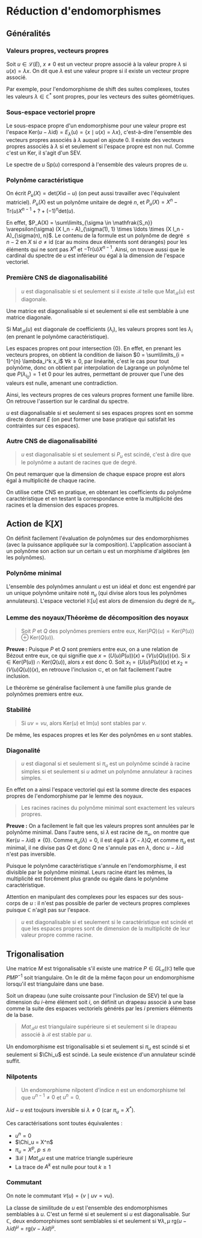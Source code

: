 # Réduction d'endomorphismes
## Généralités
### Valeurs propres, vecteurs propres
Soit $u \in \mathcal{L}(E)$, $x \neq 0$ est un vecteur propre
associé à la valeur propre $\lambda$ si $u(x) = \lambda x$.
On dit que $\lambda$ est une valeur propre si il existe un vecteur propre
associé.

Par exemple, pour l'endomorphisme de shift des suites complexes, toutes les
valeurs $\lambda \in \mathbb{C}^{\ast}$ sont propres, pour les vecteurs des
suites géométriques.

### Sous-espace vectoriel propre
Le sous-espace propre d'un endomorphisme pour une valeur propre est l'espace
$\text{Ker}(u - \lambda \text{id}) = E_\lambda(u) = \{x \mid u(x) = \lambda x\}$,
c'est-à-dire l'ensemble des vecteurs propres associés à $\lambda$
auquel on ajoute $0$. Il existe des vecteurs propres associés à $\lambda$
si et seulement si l'espace propre est non nul.
Comme c'est un $\text{Ker}$, il s'agit d'un SEV.

Le spectre de $u$ $\text{Sp}(u)$ correspond à l'ensemble des valeurs propres de
$u$.

### Polynôme caractéristique
On écrit $P_u(X) = \text{det}(X \text{id} - u)$ (on peut aussi travailler avec
l'équivalent matriciel).
$P_u(X)$ est un polynôme unitaire de degré $n$, et $P_u(X) = X^n - \text{Tr}(u) X^{n-1} + ? + (-1)^n \text{det}(u)$.

En effet, $P_A(X) = \sum\limits_{\sigma \in \mathfrak{S_n}} \varepsilon(\sigma) (X I_n - A)_{\sigma(1), 1} \times \ldots \times (X I_n - A)_{\sigma(n), n}$.
Le contenu de la formule est un polynôme de degré $\leq n-2$ en $X$ si $\sigma \neq \text{id}$ (car au
moins deux éléments sont dérangés) pour les éléments qui ne sont pas $X^n$ et $- \text{Tr}(u) X^{n-1}$.
Ainsi, on trouve aussi que le cardinal du spectre de $u$ est inférieur ou égal
à la dimension de l'espace vectoriel.

### Première CNS de diagonalisabilité
> $u$ est diagonalisable si et seulement si il existe $\mathcal{B}$ telle que $\text{Mat}_\mathcal{B}(u)$
> est diagonale.

Une matrice est diagonalisable si et seulement si elle est semblable à une
matrice diagonale.

Si $\text{Mat}_\mathcal{B}(u)$ est diagonale de coefficients $(\lambda_i)$, les
valeurs propres sont les $\lambda_i$ (en prenant le polynôme caractéristique).

Les espaces propres ont pour intersection $\{0\}$. En effet, en prenant les vecteurs
propres, on obtient la condition de liaison $0 = \sum\limits_{i = 1}^{n} \lambda_i^k x_i$
$\forall k \geq 0$, par linéarité, c'est le cas pour tout polynôme, donc on
obtient par interpolation de Lagrange un polynôme tel que $P(\lambda_{i_0}) = 1$
et $0$ pour les autres, permettant de prouver que l'une des valeurs est nulle,
amenant une contradiction.

Ainsi, les vecteurs propres de ces valeurs propres forment une famille libre.
On retrouve l'assertion sur le cardinal du spectre.

$u$ est diagonalisable si et seulement si ses espaces propres sont en somme
directe donnant $E$ (on peut former une base pratique qui satisfait les
contraintes sur ces espaces).

### Autre CNS de diagonalisabilité
> $u$ est diagonalisable si et seulement si $P_u$ est scindé, c'est à dire que le
> polynôme a autant de racines que de degré.

On peut remarquer que la dimension de chaque espace propre est alors égal à
multiplicité de chaque racine.

On utilise cette CNS en pratique, en obtenant les coefficients du polynôme
caractéristique et en testant la correspondance entre la multiplicité des
racines et la dimension des espaces propres.

## Action de $\mathbb{K}[X]$
On définit facilement l'évaluation de polynômes sur des endomorphismes (avec la
puissance appliquée sur la composition).
L'application associant à un polynôme son action sur un certain $u$ est un morphisme d'algèbres (en les polynômes).

### Polynôme minimal
L'ensemble des polynômes annulant $u$ est un idéal et donc est engendré par un
unique polynôme unitaire noté $\pi_u$ (qui divise alors tous les polynômes
annulateurs). L'espace vectoriel $\mathbb{K}[u]$ est alors de dimension du degré
de $\pi_u$.

### Lemme des noyaux/Théorème de décomposition des noyaux
> Soit $P$ et $Q$ des polynômes premiers entre eux, $\text{Ker}(PQ)(u) = \text{Ker}(P(u)) \oplus \text{Ker}(Q(u))$.

__Preuve :__ Puisque $P$ et $Q$ sont premiers entre eux, on a une relation de
Bézout entre eux, ce qui signifie que $x = (U(u) P(u))(x) + (V(u) Q(u))(x)$.
Si $x \in \text{Ker}(P(u)) \cap \text{Ker}(Q(u))$, alors $x$ est donc $0$.
Soit $x_1 = (U(u) P(u))(x)$ et $x_2 = (V(u) Q(u))(x)$, en retrouve l'inclusion
$\subset$, et on fait facilement l'autre inclusion.

Le théorème se généralise facilement à une famille plus grande de polynômes
premiers entre eux.

### Stabilité
> Si $uv = vu$, alors $\text{Ker}(u)$ et $\text{Im}(u)$ sont stables par $v$.

De même, les espaces propres et les $\text{Ker}$ des polynômes
en $u$ sont stables.

### Diagonalité
> $u$ est diagonal si et seulement si $\pi_u$ est un polynôme scindé à racine
> simples si et seulement si $u$ admet un polynôme annulateur à racines simples.

En effet on a ainsi l'espace vectoriel qui est la somme directe des espaces
propres de l'endomorphisme par le lemme des noyaux.

> Les racines racines du polynôme minimal sont exactement les valeurs propres.

__Preuve :__ On a facilement le fait que les valeurs propres sont annulées par
le polynôme minimal. Dans l'autre sens, si $\lambda$ est racine de $\pi_u$,
on montre que $\text{Ker}(u - \lambda \text{id}) \neq \{0\}$. Comme $\pi_u(\lambda) = 0$,
il est égal à $(X - \lambda) Q$, et comme $\pi_u$ est minimal, il ne divise pas
$Q$ et donc $Q$ ne s'annule pas en $\lambda$, donc $u - \lambda \text{id}$ n'est
pas inversible.

Puisque le polynôme caractéristique s'annule en l'endomorphisme, il est
divisible par le polynôme minimal. Leurs racine étant les mêmes, la multiplicité
est forcément plus grande ou égale dans le polynôme caractéristique.

Attention en manipulant des complexes pour les espaces sur des sous-corps de $u$
: il n'est pas possible de parler de vecteurs propres complexes puisque $\mathbb{C}$
n'agit pas sur l'espace.

> $u$ est diagonalisable si et seulement si le caractéristique est scindé et que
> les espaces propres sont de dimension de la multiplicité de leur valeur propre
> comme racine.

## Trigonalisation
Une matrice $M$ est trigonalisable s'il existe une matrice $P \in GL_n(\mathbb{K})$
telle que $P M P^{-1}$ soit triangulaire. On le dit de la même façon pour un
endomorphisme lorsqu'il est triangulaire dans une base.

Soit un drapeau (une suite croissante pour l'inclusion de SEV) tel que la
dimension du $i$-ème élément soit $i$, on définit un drapeau associé à une base
comme la suite des espaces vectoriels générés par les $i$ premiers éléments de
la base.

> $Mat_{\mathcal{B}} u$ est triangulaire supérieure si et seulement si le
> drapeau associé à $\mathcal{B}$ est stable par $u$.

Un endomorphisme est trigonalisable si et seulement si $\pi_u$ est scindé si et
seulement si $\Chi_u$ est scindé. La seule existence d'un annulateur scindé
suffit.

### Nilpotents
> Un endomorphisme nilpotent d'indice $n$ est un endomorphisme tel que $u^{n-1} \neq 0$
> et $u^n = 0$.

$\lambda id - u$ est toujours inversible si $\lambda \neq 0$ (car $\pi_u = X^\ast$).

Ces caractérisations sont toutes équivalentes :
- $u^n = 0$
- $\Chi_u = X^n$
- $\pi_u = X^p$, $p \leq n$
- $\exists \mathcal{B} \mid Mat_\mathcal{B} u$ est une matrice triangle
  supérieure
- La trace de $A^k$ est nulle pour tout $k \geq 1$

### Commutant
On note le commutant $\mathcal{C}(u) = \{v \mid uv = vu\}$.

La classe de similitude de $u$ est l'ensemble des endomorphismes semblables à $u$.
C'est un fermé si et seulement si $u$ est diagonalisable. Sur $\mathbb{C}$, deux
endomorphismes sont semblables si et seulement si $\forall \lambda,\mu$
$\text{rg}(u - \lambda id)^{\mu} = \text{rg}(v - \lambda id)^{\mu}$.
